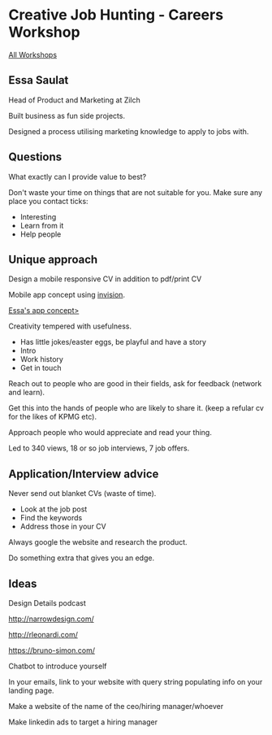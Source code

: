 # Creative Job Hunting - Careers Workshop

[All Workshops](README.md)

## Essa Saulat

Head of Product and Marketing at Zilch

Built business as fun side projects.

Designed a process utilising marketing knowledge to apply to jobs with.

## Questions

What exactly can I provide value to best?

Don't waste your time on things that are not suitable for you. Make sure any place you contact ticks:

- Interesting
- Learn from it
- Help people

## Unique approach

Design a mobile responsive CV in addition to pdf/print CV

Mobile app concept using [invision](https://www.invisionapp.com/).

[Essa's app concept>](https://projects.invisionapp.com/share/6AT12ROPEWN#/screens/374391819)

Creativity tempered with usefulness.

- Has little jokes/easter eggs, be playful and have a story
- Intro
- Work history
- Get in touch

Reach out to people who are good in their fields, ask for feedback (network and learn).

Get this into the hands of people who are likely to share it. (keep a refular cv for the likes of KPMG etc).

Approach people who would appreciate and read your thing.

Led to 340 views, 18 or so job interviews, 7 job offers.

## Application/Interview advice

Never send out blanket CVs (waste of time).

- Look at the job post
- Find the keywords
- Address those in your CV

Always google the website and research the product.

Do something extra that gives you an edge.

## Ideas

Design Details podcast

<http://narrowdesign.com/>

<http://rleonardi.com/>

<https://bruno-simon.com/>

Chatbot to introduce yourself

In your emails, link to your website with query string populating info on your landing page.

Make a website of the name of the ceo/hiring manager/whoever

Make linkedin ads to target a hiring manager
